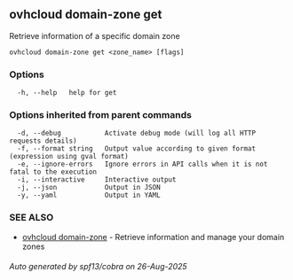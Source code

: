 ## ovhcloud domain-zone get

Retrieve information of a specific domain zone

```
ovhcloud domain-zone get <zone_name> [flags]
```

### Options

```
  -h, --help   help for get
```

### Options inherited from parent commands

```
  -d, --debug           Activate debug mode (will log all HTTP requests details)
  -f, --format string   Output value according to given format (expression using gval format)
  -e, --ignore-errors   Ignore errors in API calls when it is not fatal to the execution
  -i, --interactive     Interactive output
  -j, --json            Output in JSON
  -y, --yaml            Output in YAML
```

### SEE ALSO

* [ovhcloud domain-zone](ovhcloud_domain-zone.md)	 - Retrieve information and manage your domain zones

###### Auto generated by spf13/cobra on 26-Aug-2025
